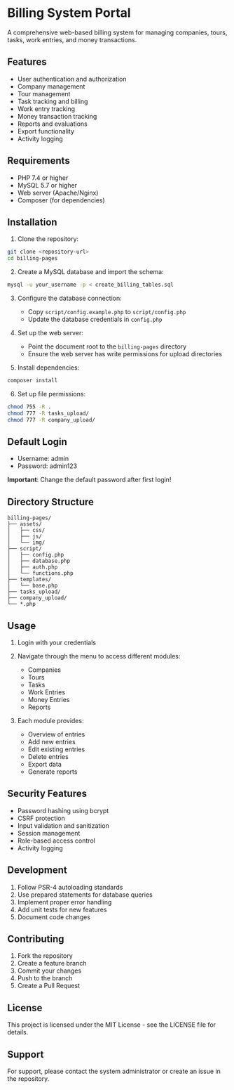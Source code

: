 # Billing System Portal

A comprehensive web-based billing system for managing companies, tours, tasks, work entries, and money transactions.

## Features

- User authentication and authorization
- Company management
- Tour management
- Task tracking and billing
- Work entry tracking
- Money transaction tracking
- Reports and evaluations
- Export functionality
- Activity logging

## Requirements

- PHP 7.4 or higher
- MySQL 5.7 or higher
- Web server (Apache/Nginx)
- Composer (for dependencies)

## Installation

1. Clone the repository:
```bash
git clone <repository-url>
cd billing-pages
```

2. Create a MySQL database and import the schema:
```bash
mysql -u your_username -p < create_billing_tables.sql
```

3. Configure the database connection:
   - Copy `script/config.example.php` to `script/config.php`
   - Update the database credentials in `config.php`

4. Set up the web server:
   - Point the document root to the `billing-pages` directory
   - Ensure the web server has write permissions for upload directories

5. Install dependencies:
```bash
composer install
```

6. Set up file permissions:
```bash
chmod 755 -R .
chmod 777 -R tasks_upload/
chmod 777 -R company_upload/
```

## Default Login

- Username: admin
- Password: admin123

**Important**: Change the default password after first login!

## Directory Structure

```
billing-pages/
├── assets/
│   ├── css/
│   ├── js/
│   └── img/
├── script/
│   ├── config.php
│   ├── database.php
│   ├── auth.php
│   └── functions.php
├── templates/
│   └── base.php
├── tasks_upload/
├── company_upload/
└── *.php
```

## Usage

1. Login with your credentials
2. Navigate through the menu to access different modules:
   - Companies
   - Tours
   - Tasks
   - Work Entries
   - Money Entries
   - Reports

3. Each module provides:
   - Overview of entries
   - Add new entries
   - Edit existing entries
   - Delete entries
   - Export data
   - Generate reports

## Security Features

- Password hashing using bcrypt
- CSRF protection
- Input validation and sanitization
- Session management
- Role-based access control
- Activity logging

## Development

1. Follow PSR-4 autoloading standards
2. Use prepared statements for database queries
3. Implement proper error handling
4. Add unit tests for new features
5. Document code changes

## Contributing

1. Fork the repository
2. Create a feature branch
3. Commit your changes
4. Push to the branch
5. Create a Pull Request

## License

This project is licensed under the MIT License - see the LICENSE file for details.

## Support

For support, please contact the system administrator or create an issue in the repository. 